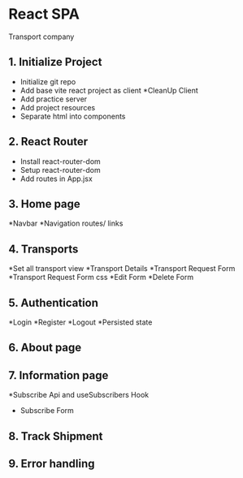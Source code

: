 # React SPA
 Transport company

## 1. Initialize Project
 * Initialize git repo
 * Add base vite react project as client
 *CleanUp Client
 * Add practice server
 * Add project resources
 * Separate html into components

 ## 2. React Router
  * Install react-router-dom
  * Setup react-router-dom
  * Add routes in App.jsx
 ## 3. Home page
  *Navbar
  *Navigation routes/ links
 ## 4. Transports
  *Set all transport view
  *Transport Details
  *Transport Request Form
  *Transport Request Form css
  *Edit Form
  *Delete Form
 ## 5. Authentication
  *Login
  *Register
  *Logout
  *Persisted state
 ## 6. About page
 ## 7. Information page
 *Subscribe Api and useSubscribers Hook
 * Subscribe Form
 ## 8. Track Shipment
 ## 9. Error handling


